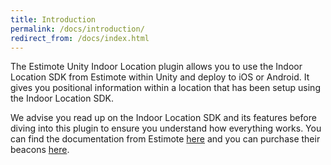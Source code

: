 ```yaml
---
title: Introduction
permalink: /docs/introduction/
redirect_from: /docs/index.html
---
```


The Estimote Unity Indoor Location plugin allows you to use the Indoor Location SDK from Estimote within Unity and deploy to iOS or Android. It gives you positional information within a location that has been setup using the Indoor Location SDK.

We advise you read up on the Indoor Location SDK and its features before diving into this plugin to ensure you understand how everything works. You can find the documentation from Estimote [here](http://developer.estimote.com/indoor/map-your-location/) and you can purchase their beacons [here](https://estimote.com/products/).
